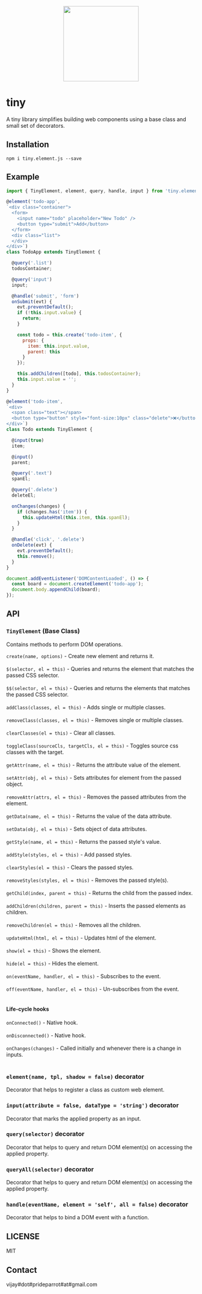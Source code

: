 <p align="center">
  <img src="https://github.com/VJAI/tiny/blob/main/tiny.png" width="200" />
</p>

# tiny
A tiny library simplifies building web components using a base class and small set of decorators.

## Installation

```shell
npm i tiny.element.js --save
```

## Example

```js
import { TinyElement, element, query, handle, input } from 'tiny.element.js';

@element('todo-app',
`<div class="container">
  <form>
    <input name="todo" placeholder="New Todo" />
    <button type="submit">Add</button>
  </form>
  <div class="list">
  </div>
</div>`)
class TodoApp extends TinyElement {

  @query('.list')
  todosContainer;

  @query('input')
  input;

  @handle('submit', 'form')
  onSubmit(evt) {
    evt.preventDefault();
    if (!this.input.value) {
      return;
    }

    const todo = this.create('todo-item', {
      props: {
        item: this.input.value,
        parent: this
      }
    });

    this.addChildren([todo], this.todosContainer);
    this.input.value = '';
  }
}

@element('todo-item',
`<div>
  <span class="text"></span>
  <button type="button" style="font-size:10px" class="delete">❌</button>
</div>`)
class Todo extends TinyElement {

  @input(true)
  item;

  @input()
  parent;

  @query('.text')
  spanEl;

  @query('.delete')
  deleteEl;

  onChanges(changes) {
    if (changes.has('item')) {
      this.updateHtml(this.item, this.spanEl);
    }
  }

  @handle('click', '.delete')
  onDelete(evt) {
    evt.preventDefault();
    this.remove();
  }
}

document.addEventListener('DOMContentLoaded', () => {
  const board = document.createElement('todo-app');
  document.body.appendChild(board);
});
```

## API

### `TinyElement` (Base Class)

Contains methods to perform DOM operations.

`create(name, options)` - Create new element and returns it. <br><br>
`$(selector, el = this)` - Queries and returns the element that matches the passed CSS selector. <br><br>
`$$(selector, el = this)` - Queries and returns the elements that matches the passed CSS selector. <br><br>
`addClass(classes, el = this)` - Adds single or multiple classes. <br><br>
`removeClass(classes, el = this)` - Removes single or multiple classes. <br><br>
`clearClasses(el = this)` - Clear all classes. <br><br>
`toggleClass(sourceCls, targetCls, el = this)` - Toggles source css classes with the target. <br><br>
`getAttr(name, el = this)` - Returns the attribute value of the element. <br><br>
`setAttr(obj, el = this)` - Sets attributes for element from the passed object. <br><br>
`removeAttr(attrs, el = this)` - Removes the passed attributes from the element. <br><br>
`getData(name, el = this)` - Returns the value of the data attribute. <br><br>
`setData(obj, el = this)` - Sets object of data attributes. <br><br>
`getStyle(name, el = this)` - Returns the passed style's value. <br><br>
`addStyle(styles, el = this)` - Add passed styles. <br><br>
`clearStyles(el = this)` - Clears the passed styles. <br><br>
`removeStyles(styles, el = this)` - Removes the passed style(s). <br><br>
`getChild(index, parent = this)` - Returns the child from the passed index. <br><br>
`addChildren(children, parent = this)` - Inserts the passed elements as children. <br><br>
`removeChildren(el = this)` - Removes all the children. <br><br>
`updateHtml(html, el = this)` - Updates html of the element. <br><br>
`show(el = this)` - Shows the element. <br><br>
`hide(el = this)` - Hides the element. <br><br>
`on(eventName, handler, el = this)` - Subscribes to the event. <br><br>
`off(eventName, handler, el = this)` - Un-subscribes from the event. <br><br>

#### Life-cycle hooks

`onConnected()` - Native hook.<br><br>
`onDisconnected()` - Native hook.<br><br>
`onChanges(changes)` - Called initially and whenever there is a change in inputs.<br><br>


### `element(name, tpl, shadow = false)` decorator

Decorator that helps to register a class as custom web element.


### `input(attribute = false, dataType = 'string')` decorator

Decorator that marks the applied property as an input.


### `query(selector)` decorator

Decorator that helps to query and return DOM element(s) on accessing the applied property.


### `queryAll(selector)` decorator

Decorator that helps to query and return DOM element(s) on accessing the applied property.


### `handle(eventName, element = 'self', all = false)` decorator

Decorator that helps to bind a DOM event with a function.


## LICENSE

MIT


## Contact

vijay#dot#prideparrot#at#gmail.com
